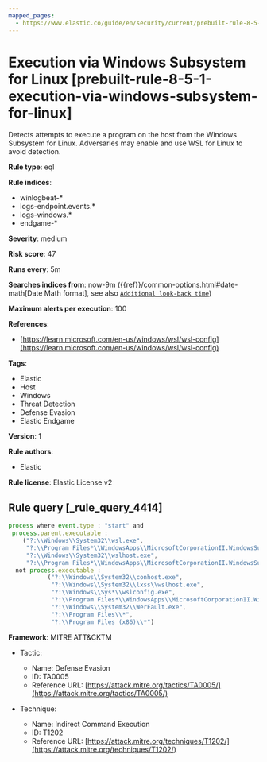```yaml
---
mapped_pages:
  - https://www.elastic.co/guide/en/security/current/prebuilt-rule-8-5-1-execution-via-windows-subsystem-for-linux.html
---
```


# Execution via Windows Subsystem for Linux [prebuilt-rule-8-5-1-execution-via-windows-subsystem-for-linux]

Detects attempts to execute a program on the host from the Windows Subsystem for Linux. Adversaries may enable and use WSL for Linux to avoid detection.

**Rule type**: eql

**Rule indices**:

* winlogbeat-*
* logs-endpoint.events.*
* logs-windows.*
* endgame-*

**Severity**: medium

**Risk score**: 47

**Runs every**: 5m

**Searches indices from**: now-9m ({{ref}}/common-options.html#date-math[Date Math format], see also [`Additional look-back time`](docs-content://solutions/security/detect-and-alert/create-detection-rule.md#rule-schedule))

**Maximum alerts per execution**: 100

**References**:

* [https://learn.microsoft.com/en-us/windows/wsl/wsl-config](https://learn.microsoft.com/en-us/windows/wsl/wsl-config)

**Tags**:

* Elastic
* Host
* Windows
* Threat Detection
* Defense Evasion
* Elastic Endgame

**Version**: 1

**Rule authors**:

* Elastic

**Rule license**: Elastic License v2

## Rule query [_rule_query_4414]

```js
process where event.type : "start" and
 process.parent.executable :
    ("?:\\Windows\\System32\\wsl.exe",
     "?:\\Program Files*\\WindowsApps\\MicrosoftCorporationII.WindowsSubsystemForLinux_*\\wsl.exe",
     "?:\\Windows\\System32\\wslhost.exe",
     "?:\\Program Files*\\WindowsApps\\MicrosoftCorporationII.WindowsSubsystemForLinux_*\\wslhost.exe") and
  not process.executable :
           ("?:\\Windows\\System32\\conhost.exe",
            "?:\\Windows\\System32\\lxss\\wslhost.exe",
            "?:\\Windows\\Sys*\\wslconfig.exe",
            "?:\\Program Files*\\WindowsApps\\MicrosoftCorporationII.WindowsSubsystemForLinux_*\\wsl*.exe",
            "?:\\Windows\\System32\\WerFault.exe",
            "?:\\Program Files\\*",
            "?:\\Program Files (x86)\\*")
```

**Framework**: MITRE ATT&CKTM

* Tactic:

    * Name: Defense Evasion
    * ID: TA0005
    * Reference URL: [https://attack.mitre.org/tactics/TA0005/](https://attack.mitre.org/tactics/TA0005/)

* Technique:

    * Name: Indirect Command Execution
    * ID: T1202
    * Reference URL: [https://attack.mitre.org/techniques/T1202/](https://attack.mitre.org/techniques/T1202/)



